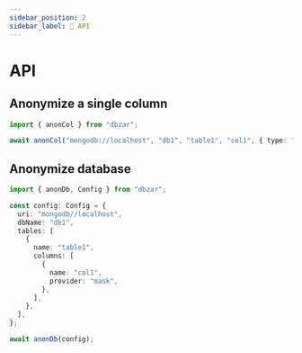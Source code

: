 ```yaml
---
sidebar_position: 2
sidebar_label: 📃 API
---
```


# API

## Anonymize a single column

```typescript
import { anonCol } from "dbzar";

await anonCol("mongodb://localhost", "db1", "table1", "col1", { type: "mask" });
```

## Anonymize database

```typescript
import { anonDb, Config } from "dbzar";

const config: Config = {
  uri: "mongodb//localhost",
  dbName: "db1",
  tables: [
    {
      name: "table1",
      columns: [
        {
          name: "col1",
          provider: "mask",
        },
      ],
    },
  ],
};

await anonDb(config);
```
